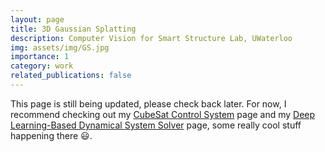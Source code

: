 ```yaml
---
layout: page
title: 3D Gaussian Splatting
description: Computer Vision for Smart Structure Lab, UWaterloo
img: assets/img/GS.jpg
importance: 1
category: work
related_publications: false
---
```


This page is still being updated, please check back later. For now, I recommend checking out my [CubeSat Control System](../2_project) page and my [Deep Learning-Based Dynamical System Solver](../4_project) page, some really cool stuff happening there 😃.
